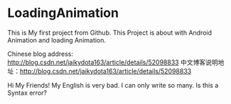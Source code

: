 # LoadingAnimation
This is My first project from Github.
This Project is about with Android Animation and loading Animation.

Chinese blog address: http://blog.csdn.net/jaikydota163/article/details/52098833
中文博客说明地址：http://blog.csdn.net/jaikydota163/article/details/52098833

Hi My Friends!
My English is very bad.
I can only write so many.
Is this a Syntax error?
